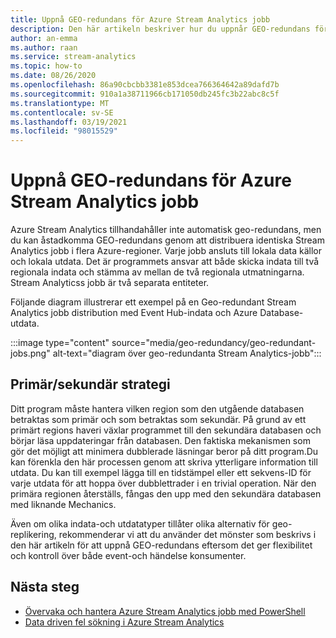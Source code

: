 ```yaml
---
title: Uppnå GEO-redundans för Azure Stream Analytics jobb
description: Den här artikeln beskriver hur du uppnår GEO-redundans för Azure Stream Analytics jobb i stället för GEO-redundans.
author: an-emma
ms.author: raan
ms.service: stream-analytics
ms.topic: how-to
ms.date: 08/26/2020
ms.openlocfilehash: 86a90cbcbb3381e853dcea766364642a89dafd7b
ms.sourcegitcommit: 910a1a38711966cb171050db245fc3b22abc8c5f
ms.translationtype: MT
ms.contentlocale: sv-SE
ms.lasthandoff: 03/19/2021
ms.locfileid: "98015529"
---
```

# <a name="achieve-geo-redundancy-for-azure-stream-analytics-jobs"></a>Uppnå GEO-redundans för Azure Stream Analytics jobb

Azure Stream Analytics tillhandahåller inte automatisk geo-redundans, men du kan åstadkomma GEO-redundans genom att distribuera identiska Stream Analytics jobb i flera Azure-regioner. Varje jobb ansluts till lokala data källor och lokala utdata. Det är programmets ansvar att både skicka indata till två regionala indata och stämma av mellan de två regionala utmatningarna. Stream Analyticss jobb är två separata entiteter.

Följande diagram illustrerar ett exempel på en Geo-redundant Stream Analytics jobb distribution med Event Hub-indata och Azure Database-utdata.

:::image type="content" source="media/geo-redundancy/geo-redundant-jobs.png" alt-text="diagram över geo-redundanta Stream Analytics-jobb":::

## <a name="primarysecondary-strategy"></a>Primär/sekundär strategi

Ditt program måste hantera vilken region som den utgående databasen betraktas som primär och som betraktas som sekundär. På grund av ett primärt regions haveri växlar programmet till den sekundära databasen och börjar läsa uppdateringar från databasen. Den faktiska mekanismen som gör det möjligt att minimera dubblerade läsningar beror på ditt program.Du kan förenkla den här processen genom att skriva ytterligare information till utdata. Du kan till exempel lägga till en tidstämpel eller ett sekvens-ID för varje utdata för att hoppa över dubblettrader i en trivial operation. När den primära regionen återställs, fångas den upp med den sekundära databasen med liknande Mechanics.

Även om olika indata-och utdatatyper tillåter olika alternativ för geo-replikering, rekommenderar vi att du använder det mönster som beskrivs i den här artikeln för att uppnå GEO-redundans eftersom det ger flexibilitet och kontroll över både event-och händelse konsumenter.

## <a name="next-steps"></a>Nästa steg

* [Övervaka och hantera Azure Stream Analytics jobb med PowerShell](stream-analytics-monitor-and-manage-jobs-use-powershell.md)
* [Data driven fel sökning i Azure Stream Analytics](stream-analytics-job-diagram-with-metrics.md)
